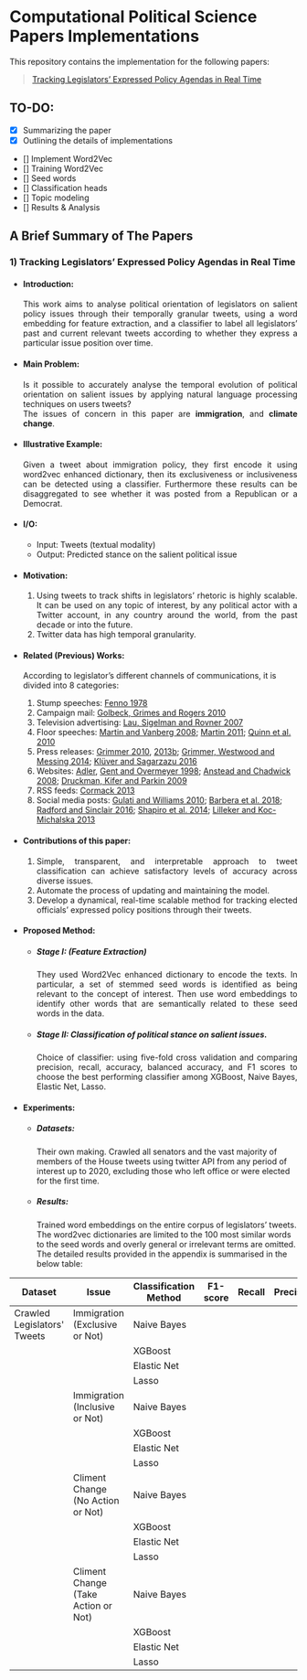 # Computational Political Science Papers Implementations
 This repository contains the implementation for the following papers:
 > [Tracking Legislators’ Expressed Policy Agendas in Real Time](https://osf.io/preprints/socarxiv/ync87/)

## TO-DO:

- [x] Summarizing the paper
- [x] Outlining the details of implementations
- [] Implement Word2Vec
- [] Training Word2Vec
- [] Seed words
- [] Classification heads
- [] Topic modeling
- [] Results & Analysis

## A Brief Summary of The Papers
### 1) Tracking Legislators’ Expressed Policy Agendas in Real Time
* #### Introduction:
  <div style="text-align: justify"> This work aims to analyse political orientation of legislators on salient policy issues through their temporally granular tweets, using a word embedding for feature extraction, and a classifier to label all legislators’ past and current relevant tweets according to whether they express a particular issue position over time. </div> 
* #### Main Problem:
    <div style="text-align: justify"> Is it possible to accurately analyse the temporal evolution of political orientation on salient issues by applying natural language processing techniques on users tweets? </div> 

    <div style="text-align: justify"> The issues of concern in this paper are <b> immigration</b>, and <b>climate change</b>.  </div>
* #### Illustrative Example:
    <div style="text-align: justify"> Given a tweet about immigration policy, they first encode it using word2vec enhanced dictionary, then its exclusiveness or inclusiveness can be detected using a classifier. Furthermore these results can be disaggregated to see whether it was posted from a Republican or a Democrat.  </div>
* #### I/O:
  * Input: Tweets (textual modality)
  * Output: Predicted stance on the salient political issue

* #### Motivation:
    1. <div style="text-align: justify"> Using tweets to track shifts in legislators’ rhetoric is highly scalable. It can be used on any topic of interest, by any political actor with a Twitter account, in any country around the world, from the past decade or into the future. </div> 
    2. <div style="text-align: justify"> Twitter data has high temporal granularity. </div>

* #### Related (Previous) Works:
    According to legislator’s different channels of communications, it is divided into 8 categories:

    1. Stump speeches: [Fenno 1978]()
    2. Campaign mail: [Golbeck, Grimes and Rogers 2010]()
    3. Television advertising: [Lau, Sigelman and Rovner 2007]()
    4. Floor speeches: [Martin and Vanberg 2008](); [Martin 2011](); [Quinn et al. 2010]()
    5. Press releases: [Grimmer 2010](), [2013b](); [Grimmer, Westwood and Messing 2014](); [Klüver and Sagarzazu 2016]()
    6. Websites: [Adler](), [Gent and Overmeyer 1998](); [Anstead and Chadwick 2008](); [Druckman, Kifer and Parkin 2009]()
    7. RSS feeds: [Cormack 2013]()
    8. Social media posts: [Gulati and Williams 2010](); [Barbera et al. 2018](); [Radford and Sinclair 2016](); [Shapiro et al. 2014](); [Lilleker and Koc-Michalska 2013]()

* #### Contributions of this paper:
    1. <div style="text-align: justify"> Simple, transparent, and interpretable approach to tweet classification can achieve satisfactory levels of accuracy across diverse issues. </div>
    2. <div style="text-align: justify"> Automate the process of updating and maintaining the model. </div>
    3. <div style="text-align: justify"> Develop a dynamical, real-time scalable method for tracking elected officials’ expressed policy positions through their tweets. </div> 

* #### Proposed Method:
    * ##### Stage I: (Feature Extraction)
        <div style="text-align: justify"> They used Word2Vec enhanced dictionary to encode the texts. In particular, a set of stemmed seed words is identified as being relevant to the concept of interest. Then use word embeddings to identify other words that are semantically related to these seed words in the data. </div>

    * ##### Stage II: Classification of political stance on salient issues.
        <div style="text-align: justify"> Choice of classifier: using five-fold cross validation and comparing precision, recall, accuracy, balanced accuracy, and F1 scores to choose the best performing classifier among XGBoost, Naive Bayes, Elastic Net, Lasso. </div>

* #### Experiments:
    * ##### Datasets:
      Their own making. Crawled all senators and the vast majority of members of the House tweets using twitter API from any period of interest up to 2020, excluding those who left office or were elected for the first time.

    * ##### Results:
      Trained word embeddings on the entire corpus of legislators’ tweets. The word2vec dictionaries are limited to the 100 most similar words to the seed words and overly general or irrelevant terms are omitted. 
      The detailed results provided in the appendix is summarised in the below table:
  
| Dataset | Issue | Classification Method | F1-score | Recall | Precision | Accuracy | Balanced Accuracy|
|---------|-------|-----------------------|----------|--------|-----------|----------|------------------|
| Crawled Legislators' Tweets | Immigration (Exclusive or Not) | Naive Bayes
| | | XGBoost
| | | Elastic Net
| | | Lasso
| | Immigration (Inclusive or Not) | Naive Bayes
| | | XGBoost
| | | Elastic Net
| | | Lasso
| | Climent Change (No Action or Not) | Naive Bayes
| | | XGBoost
| | | Elastic Net
| | | Lasso
| | Climent Change (Take Action or Not) | Naive Bayes
| | | XGBoost
| | | Elastic Net
| | | Lasso







